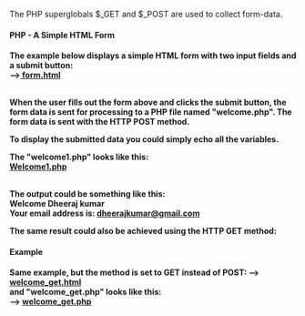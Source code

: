 The PHP superglobals $_GET and $_POST are used to collect form-data.

<h4>PHP - A Simple HTML Form<h4>
The example below displays a simple HTML form with two input fields and a submit button:
  <br>
--><a href="https://github.com/Dheeraj2002kumar/Backend_with_php/blob/main/Backend_php/PHP%20form%20validation/form.html"> form.html</a>
<br>
<br>

When the user fills out the form above and clicks the submit button, the form data is sent for processing to a PHP file named "welcome.php". The form data is sent with the HTTP POST method.

To display the submitted data you could simply echo all the variables.

The "welcome1.php" looks like this:
<br>
<a href="https://github.com/Dheeraj2002kumar/Backend_with_php/blob/main/Backend_php/PHP%20form%20validation/welcome1.php">Welcome1.php</a>
<br>
<br>

The output could be something like this:
<br>
Welcome Dheeraj kumar<br>
Your email address is: dheerajkumar@gmail.com
<br>

The same result could also be achieved using the HTTP GET method:
<h4>Example<h4>
Same example, but the method is set to GET instead of POST:
--> <a href="">welcome_get.html</a>
<br>and "welcome_get.php" looks like this:<br>
--> <a href="">welcome_get.php</a>
